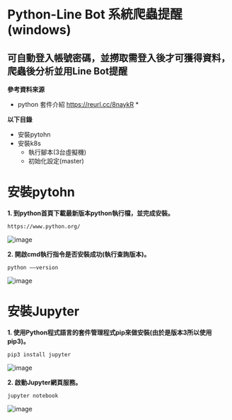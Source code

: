 # Python-Line Bot 系統爬蟲提醒(windows)
## 可自動登入帳號密碼，並撈取需登入後才可獲得資料，爬蟲後分析並用Line Bot提醒

**參考資料來源**
* python 套件介紹 https://reurl.cc/8naykR *

**以下目錄**
* 安裝pytohn
* 安裝k8s
  * 執行腳本(3台虛擬機)
  * 初始化設定(master)

# 安裝pytohn

**1. 到python首頁下載最新版本python執行檔，並完成安裝。**
```
https://www.python.org/
```
![image](https://github.com/880831ian/Python-LineBot/blob/main/images/1.png)

**2. 開啟cmd執行指令是否安裝成功(執行查詢版本)。**
```
python ––version
```
![image](https://github.com/880831ian/Python-LineBot/blob/main/images/2.PNG)

# 安裝Jupyter

**1. 使用Python程式語言的套件管理程式pip來做安裝(由於是版本3所以使用pip3)。**
```
pip3 install jupyter    
```
![image](https://github.com/880831ian/Python-LineBot/blob/main/images/3.PNG)

**2. 啟動Jupyter網頁服務。**
```
jupyter notebook  
```
![image](https://github.com/880831ian/Python-LineBot/blob/main/images/4.PNG)
